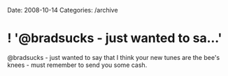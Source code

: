 Date: 2008-10-14
Categories: /archive

# ! '@bradsucks - just wanted to sa...'

@bradsucks - just wanted to say that I think your new tunes are the bee's knees - must remember to send you some cash.
